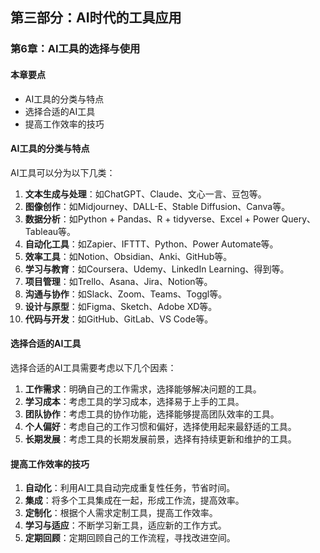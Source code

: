 ## 第三部分：AI时代的工具应用

### 第6章：AI工具的选择与使用

#### 本章要点
- AI工具的分类与特点
- 选择合适的AI工具
- 提高工作效率的技巧

#### AI工具的分类与特点

AI工具可以分为以下几类：

1. **文本生成与处理**：如ChatGPT、Claude、文心一言、豆包等。
2. **图像创作**：如Midjourney、DALL-E、Stable Diffusion、Canva等。
3. **数据分析**：如Python + Pandas、R + tidyverse、Excel + Power Query、Tableau等。
4. **自动化工具**：如Zapier、IFTTT、Python、Power Automate等。
5. **效率工具**：如Notion、Obsidian、Anki、GitHub等。
6. **学习与教育**：如Coursera、Udemy、LinkedIn Learning、得到等。
7. **项目管理**：如Trello、Asana、Jira、Notion等。
8. **沟通与协作**：如Slack、Zoom、Teams、Toggl等。
9. **设计与原型**：如Figma、Sketch、Adobe XD等。
10. **代码与开发**：如GitHub、GitLab、VS Code等。

#### 选择合适的AI工具

选择合适的AI工具需要考虑以下几个因素：

1. **工作需求**：明确自己的工作需求，选择能够解决问题的工具。
2. **学习成本**：考虑工具的学习成本，选择易于上手的工具。
3. **团队协作**：考虑工具的协作功能，选择能够提高团队效率的工具。
4. **个人偏好**：考虑自己的工作习惯和偏好，选择使用起来最舒适的工具。
5. **长期发展**：考虑工具的长期发展前景，选择有持续更新和维护的工具。

#### 提高工作效率的技巧

1. **自动化**：利用AI工具自动完成重复性任务，节省时间。
2. **集成**：将多个工具集成在一起，形成工作流，提高效率。
3. **定制化**：根据个人需求定制工具，提高工作效率。
4. **学习与适应**：不断学习新工具，适应新的工作方式。
5. **定期回顾**：定期回顾自己的工作流程，寻找改进空间。